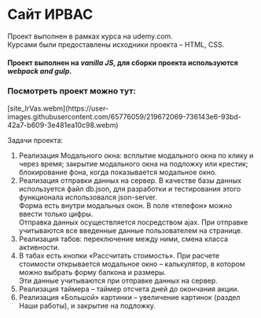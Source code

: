 # Сайт ИРВАС

Проект выполнен в рамках курса на udemy.com.<br>
Курсами были предоставлены исходники проекта – HTML, CSS.<br>
<h4>Проект выполнен на <i>vanilla JS</i>, для сборки проекта используются <i>webpack and gulp</i>.</h4>
<h3>Посмотреть проект можно тут:</h3>
[site_IrVas.webm](https://user-images.githubusercontent.com/65776059/219672069-736143e6-93bd-42a7-b609-3e481ea10c98.webm)


Задачи проекта:<br>
1.	Реализация Модального окна: всплытие модального окна по клику и через время; закрытие модального окна на подложку или крестик;<br>
блокирование фона, когда показывается модальное окно.<br>
2.	Реализация отправки данных на сервер. В качестве базы данных используется файл db.json, для разработки и тестирования этого функционала использовался json-server.<br>
Форма есть внутри модальных окон. В поле «телефон» можно ввести только цифры. <br>
Отправка данных осуществляется посредством ajax. При отправке учитываются все введенные данные пользователем на странице.<br>
3.	Реализация табов: переключение между ними, смена класса активности.<br>
4.	В табах есть кнопки «Рассчитать стоимость». При расчете стоимости открывается модальное окно – калькулятор, в котором можно выбрать форму балкона и размеры.<br>
Эти данные учитываются при отправке данных на сервер.<br>
5.	Реализация таймера – таймер отсчета дней до окончания акции.<br>
6.	Реализация «Большой» картинки – увеличение картинок (раздел Наши работы), и закрытие на подложку. <br>

